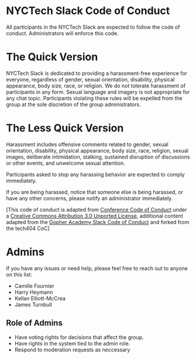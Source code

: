 # NYCTech Slack Code of Conduct

All participants in the NYCTech Slack are expected to follow the code of conduct. Administrators will enforce this code.

# The Quick Version

NYCTech Slack is dedicated to providing a harassment-free experience for everyone, regardless of gender, sexual orientation, disability, physical appearance, body size, race, or religion. We do not tolerate harassment of participants in any form. Sexual language and imagery is not appropriate for any chat topic. Participants violating these rules will be expelled from the group at the sole discretion of the group administrators.

# The Less Quick Version

Harassment includes offensive comments related to gender, sexual orientation, disability, physical appearance, body size, race, religion, sexual images, deliberate intimidation, stalking, sustained disruption of discussions or other events, and unwelcome sexual attention.

Participants asked to stop any harassing behavior are expected to comply immediately.

If you are being harassed, notice that someone else is being harassed, or have any other concerns, please notify an administrator immediately.

[This code of conduct is adapted from [Conference Code of Conduct](http://confcodeofconduct.com) under a [Creative Commons Attribution 3.0 Unported License](http://creativecommons.org/licenses/by/3.0/deed.en_US), additional content adapted from the [Gopher Academy Slack Code of Conduct](https://docs.google.com/document/d/1YO_xIZPhD1OsquKdCuAq-fFECs8b37wfhVRfnx3DjzM/edit) and forked from the tech404 CoC]

# Admins

If you have any issues or need help, please feel free to reach out to anyone on this list:

* Camille Fournier
* Harry Heymann
* Kellan Elliott-McCrea
* James Turnbull

## Role of Admins

* Have voting rights for decisions that affect the group.
* Have rights in the system tied to the admin role.
* Respond to moderation requests as neccessary
